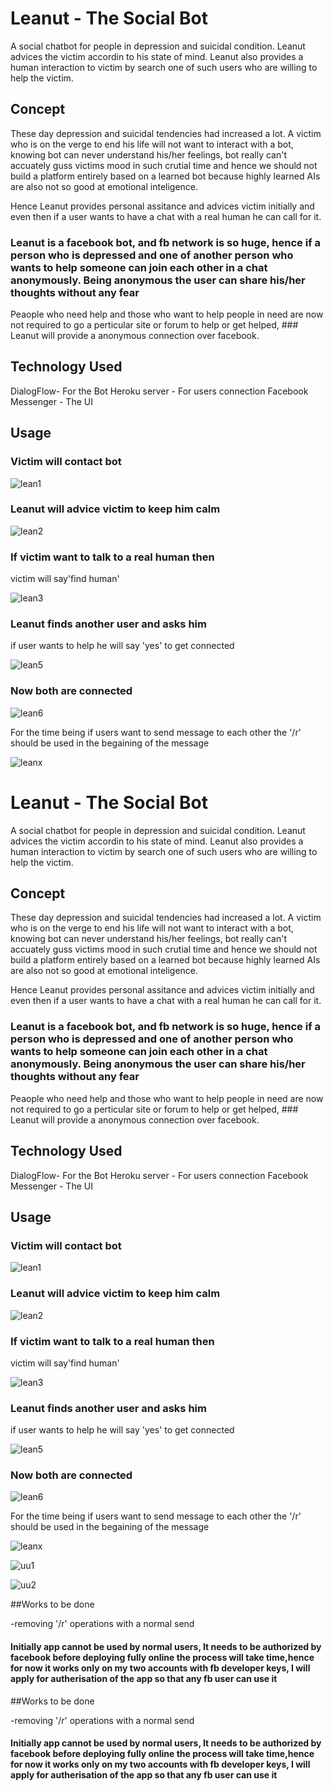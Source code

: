 # Leanut - The Social Bot


A social chatbot for people in depression and suicidal condition. Leanut advices the victim accordin to his state of mind. Leanut also provides a human interaction to victim by search one of such users who are willing to help the victim.

## Concept

These day depression and suicidal tendencies had increased a lot. A victim who is on the verge to end his life will not want to interact with a bot, knowing bot can never understand his/her feelings, bot really can't accuately guss victims mood in such crutial time and hence we should not build a platform entirely based on a learned bot because highly learned AIs are also not so good at emotional inteligence.

Hence Leanut provides personal assitance and advices victim initially and even then if a user wants to have a chat with a real human he can call for it. 
### Leanut is a facebook bot, and fb network is so huge, hence if a person who is depressed and one of another person who wants to help someone can join each other in a chat anonymously. Being anonymous the user can share his/her thoughts without any fear

Peaople who need help and those who want to help people in need are now not required to go a perticular site or forum to help or get helped, ### Leanut will provide a anonymous connection over facebook.


## Technology Used

DialogFlow- For the Bot
Heroku server - For users connection
Facebook Messenger - The UI


## Usage



### Victim will contact bot
![lean1](https://user-images.githubusercontent.com/12981490/31587409-0b26eaf8-b1ff-11e7-97ea-325e412bf220.png)


### Leanut will advice victim to keep him calm

![lean2](https://user-images.githubusercontent.com/12981490/31587410-0e0638b4-b1ff-11e7-8359-9c2b705aea5f.png)


### If victim want to talk to a real human then

victim will say'find human'

![lean3](https://user-images.githubusercontent.com/12981490/31587414-17002bd2-b1ff-11e7-9f44-42e36b05cdfd.png)

### Leanut finds another user and asks him

if user wants to help he will say 'yes' to get connected 

![lean5](https://user-images.githubusercontent.com/12981490/31587415-18d94bdc-b1ff-11e7-9432-769e666bdc0a.png)

### Now both are connected 

![lean6](https://user-images.githubusercontent.com/12981490/31587416-195e53b8-b1ff-11e7-8833-25e918388f2b.png)


For the time being if users want to send message to each other the '/r' should be used in the begaining of the message

![leanx](https://user-images.githubusercontent.com/12981490/31587686-a2b3b438-b203-11e7-8926-63168e9278e6.png)

# Leanut - The Social Bot


A social chatbot for people in depression and suicidal condition. Leanut advices the victim accordin to his state of mind. Leanut also provides a human interaction to victim by search one of such users who are willing to help the victim.

## Concept

These day depression and suicidal tendencies had increased a lot. A victim who is on the verge to end his life will not want to interact with a bot, knowing bot can never understand his/her feelings, bot really can't accuately guss victims mood in such crutial time and hence we should not build a platform entirely based on a learned bot because highly learned AIs are also not so good at emotional inteligence.

Hence Leanut provides personal assitance and advices victim initially and even then if a user wants to have a chat with a real human he can call for it. 
### Leanut is a facebook bot, and fb network is so huge, hence if a person who is depressed and one of another person who wants to help someone can join each other in a chat anonymously. Being anonymous the user can share his/her thoughts without any fear

Peaople who need help and those who want to help people in need are now not required to go a perticular site or forum to help or get helped, ### Leanut will provide a anonymous connection over facebook.


## Technology Used

DialogFlow- For the Bot
Heroku server - For users connection
Facebook Messenger - The UI


## Usage



### Victim will contact bot
![lean1](https://user-images.githubusercontent.com/12981490/31587409-0b26eaf8-b1ff-11e7-97ea-325e412bf220.png)


### Leanut will advice victim to keep him calm

![lean2](https://user-images.githubusercontent.com/12981490/31587410-0e0638b4-b1ff-11e7-8359-9c2b705aea5f.png)


### If victim want to talk to a real human then

victim will say'find human'

![lean3](https://user-images.githubusercontent.com/12981490/31587414-17002bd2-b1ff-11e7-9f44-42e36b05cdfd.png)

### Leanut finds another user and asks him

if user wants to help he will say 'yes' to get connected 

![lean5](https://user-images.githubusercontent.com/12981490/31587415-18d94bdc-b1ff-11e7-9432-769e666bdc0a.png)

### Now both are connected 

![lean6](https://user-images.githubusercontent.com/12981490/31587416-195e53b8-b1ff-11e7-8833-25e918388f2b.png)


For the time being if users want to send message to each other the '/r' should be used in the begaining of the message

![leanx](https://user-images.githubusercontent.com/12981490/31587686-a2b3b438-b203-11e7-8926-63168e9278e6.png)


![uu1](https://user-images.githubusercontent.com/12981490/31615803-6d6b46a6-b2a8-11e7-9d94-7992f5495b7e.png)


![uu2](https://user-images.githubusercontent.com/12981490/31615806-6ece8a94-b2a8-11e7-9c09-17b62ba8b2a7.png)


##Works to be done

-removing '/r' operations with a normal send
#### Initially app cannot be used by normal users, It needs to be authorized by facebook before deploying fully online the process will take time,hence for now it works only on my two accounts with fb developer keys, I will apply for autherisation of the app so that any fb user can use it






##Works to be done

-removing '/r' operations with a normal send
#### Initially app cannot be used by normal users, It needs to be authorized by facebook before deploying fully online the process will take time,hence for now it works only on my two accounts with fb developer keys, I will apply for autherisation of the app so that any fb user can use it



